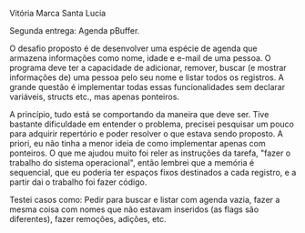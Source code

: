 Vitória Marca Santa Lucia

Segunda entrega: Agenda pBuffer.

O desafio proposto é de desenvolver uma espécie de agenda que armazena informações como nome, idade e e-mail de uma pessoa. O programa deve ter a capacidade de adicionar, remover, buscar (e mostrar informações de) uma pessoa pelo seu nome e listar todos os registros. A grande questão é implementar todas essas funcionalidades sem declarar variáveis, structs etc., mas apenas ponteiros.

A princípio, tudo está se comportando da maneira que deve ser. Tive bastante dificuldade em entender o problema, precisei pesquisar um pouco para adquirir repertório e poder resolver o que estava sendo proposto. A priori, eu não tinha a menor ideia de como implementar apenas com ponteiros. O que me ajudou muito foi reler as instruções da tarefa, "fazer o trabalho do sistema operacional", então lembrei que a memória é sequencial, que eu poderia ter espaços fixos destinados a cada registro, e a partir dai o trabalho foi fazer código.

Testei casos como:
Pedir para buscar e listar com agenda vazia, fazer a mesma coisa com nomes que não estavam inseridos (as flags são diferentes), fazer remoções, adições, etc.
